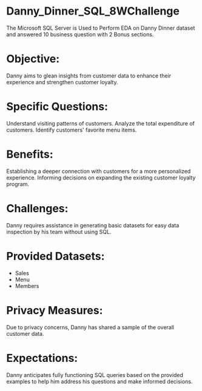 # Danny_Dinner_SQL_8WChallenge
The Microsoft SQL Server is Used to Perform EDA on Danny Dinner dataset and answered 10 business question with 2 Bonus sections.

# Objective:
Danny aims to glean insights from customer data to enhance their experience and strengthen customer loyalty.

# Specific Questions:

Understand visiting patterns of customers.
Analyze the total expenditure of customers.
Identify customers' favorite menu items.

# Benefits:
Establishing a deeper connection with customers for a more personalized experience.
Informing decisions on expanding the existing customer loyalty program.

# Challenges:
Danny requires assistance in generating basic datasets for easy data inspection by his team without using SQL.

# Provided Datasets:
- Sales
- Menu
- Members

# Privacy Measures:
Due to privacy concerns, Danny has shared a sample of the overall customer data.

# Expectations:
Danny anticipates fully functioning SQL queries based on the provided examples to help him address his questions and make informed decisions.


